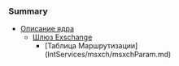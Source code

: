 ### Summary

* [Описание ядра](IntServices/SMX.md)
  * [Шлюз Exschange](IntServices/msexch.md)
    * [Таблица Маршрутизации] (IntServices/msxch/msxchParam.md)
